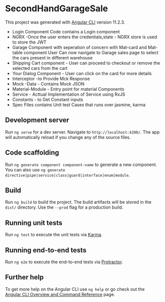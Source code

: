# SecondHandGarageSale

This project was generated with [Angular CLI](https://github.com/angular/angular-cli) version 11.2.3.


 - Login Component Code contains a Login component
 - NGRX -Once the user enters the credentials,state - NGRX store is used to store the JWT
 - Garage Component with seperation of concern with Mat-card and Mat-table component User Can now navigate to Garage sales page to select the cars present in different warehouse
 - Shipping Cart component - User can proceed to checkout or remove the selected cars from the cart
 - Your Dialog Component - User can click on the card for more details 
 - Interceptor  -to Provide Mck Response
 - Mock -Data - Contains Mock JSON
 - Material-Module - Entry point for material Components
 - Service - Acttual Implementation of Service using RxJS
 - Constants - to Get Constant inputs
 - Spec Files contains Unit test Cases that runs over jasmine, karma
## Development server

Run `ng serve` for a dev server. Navigate to `http://localhost:4200/`. The app will automatically reload if you change any of the source files.

## Code scaffolding

Run `ng generate component component-name` to generate a new component. You can also use `ng generate directive|pipe|service|class|guard|interface|enum|module`.

## Build

Run `ng build` to build the project. The build artifacts will be stored in the `dist/` directory. Use the `--prod` flag for a production build.

## Running unit tests

Run `ng test` to execute the unit tests via [Karma](https://karma-runner.github.io).

## Running end-to-end tests

Run `ng e2e` to execute the end-to-end tests via [Protractor](http://www.protractortest.org/).

## Further help

To get more help on the Angular CLI use `ng help` or go check out the [Angular CLI Overview and Command Reference](https://angular.io/cli) page.

